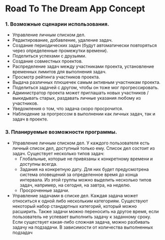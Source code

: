 # Road To The Dream App Concept
### 1. Возможные сценарии использования.
* Управление личным списком дел.
* Редактирование, добавление, удаление задач.
* Создание периодических задач (будут автоматически повторяться через определенные промежутки времени).
* Поделиться успехами с друзьями.
* Создание совместных проектов.
* Распределение задач между участниками проекта, установление временных лимитов для выполнения задач.
* Просмотр рейтинга участников проекта.
* Выдача различных плюшечек самым активным участникам проекта.
* Поделиться задачей с другом, чтобы он тоже мог прогрессировать.
* Администратор проекта может приглашать новых участников / выкидывать старых, раздавать личные указания любому из участников.
* Уведомления о том, что задача скоро просрочится.
* Наблюдение за прогрессом в выполнении как личных задач, так и задач в проекте.

### 3. Планируемые возможности программы.

* Управление личным списком дел. У каждого пользователя есть личный список дел, доступный только ему. Список дел состоит из задач. Существует несколько типов задач:
    * Глобальные, которые не привязаны к конкретному времени и доступны всегда.
    * Задания на конкретную дату. Для них будет предусмотрена система 		  оповещений за определенное время до конца интервала. Из этой группы можно выделить несколько типов задач, например, на сегодня, на завтра, на неделю.
    * Просроченные задачи.
* Управление задачами в списке дел. Каждая задача может относиться к одной  либо нескольким категориям. Существуют некоторый набор стандартных категорий, который можно расширить. Также задачи можно переносить на другое время, если пользователь не успевает выполнить задачу к заданному сроку. Если существует какая-либо сложная задача, можно разбивать задачу на подзадачи. В зависимости от количества выполненных подзадач
